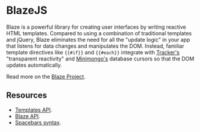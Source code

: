 # BlazeJS

Blaze is a powerful library for creating user interfaces by writing reactive HTML templates. Compared to using a combination of traditional templates and jQuery, Blaze eliminates the need for all the "update logic" in your app that listens for data changes and manipulates the DOM. Instead, familiar template directives like `{{#if}}` and `{{#each}}` integrate with [Tracker's](https://meteor.com/tracker) "transparent reactivity" and [Minimongo's](https://meteor.com/mini-databases) database cursors so that the DOM updates automatically.

Read more on the [Blaze Project](http://blazejs.org/).

## Resources

* [Templates API](http://blazejs.org/api/templates).
* [Blaze API](http://blazejs.org/api/blaze).
* [Spacebars syntax](http://blazejs.org/api/spacebars).